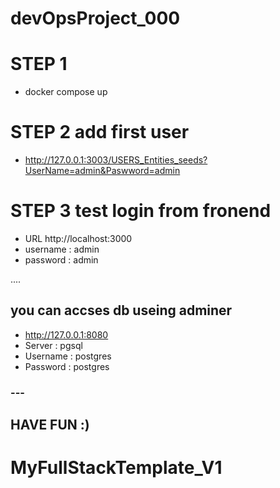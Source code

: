 # devOpsProject_000

# STEP 1 
- docker compose up 

# STEP 2 add first user
- http://127.0.0.1:3003/USERS_Entities_seeds?UserName=admin&Paswword=admin



# STEP 3 test login from fronend   
- URL http://localhost:3000
- username : admin
- password : admin


....

## you can accses db useing adminer 
- http://127.0.0.1:8080
- Server   : pgsql
- Username : postgres
- Password : postgres



### ---




##  HAVE FUN :)
# MyFullStackTemplate_V1
